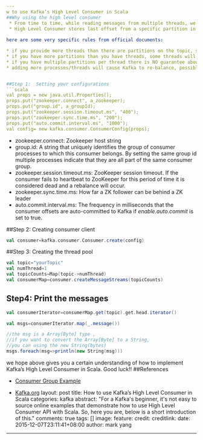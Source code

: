 ```yaml
---
w to use Kafka’s High Level Consumer in Scala
##Why using the high level consumer
 * From time to time, while reading messages from multiple threads, we want to know how those data are consumed rather than the order of data.
 * High Level Consumer stores last offset from a specific partition in ZooKeeper, it would be re-consumed the msg from the last offset.
 
here are some very specific rules from official documents:

* if you provide more threads than there are partitions on the topic, some threads will never see a message
* if you have more partitions than you have threads, some threads will receive data from multiple partitions
* if you have multiple partitions per thread there is NO guarantee about the order you receive messages, other than that within the partition the offsets will be sequential. For example, you may receive 5 messages from partition 10 and 6 from partition 11, then 5 more from partition 10 followed by 5 more from partition 10 even if partition 11 has data available.
* adding more processes/threads will cause Kafka to re-balance, possibly changing the assignment of a Partition to a Thread.


##Step 1:  Setting your configurations
```scala
val props = new java.util.Properties();
props.put("zookeeper.connect", a_zookeeper);
props.put("group.id", a_groupId);
props.put("zookeeper.session.timeout.ms", "400");
props.put("zookeeper.sync.time.ms", "200");
props.put("auto.commit.interval.ms", "1000");
val config= new kafka.consumer.ConsumerConfig(props);
```


 - zookeeper.connect: Zookeeper host string
 - group.id: 	A string that uniquely identifies the group of consumer processes to which this consumer belongs. By setting the same group id multiple processes indicate that they are all part of the same consumer group.
 - zookeeper.session.timeout.ms: ZooKeeper session timeout. If the consumer fails to heartbeat to ZooKeeper for this period of time it is considered dead and a rebalance will occur.
 - zookeeper.sync.time.ms: How far a ZK follower can be behind a ZK leader
 - auto.commit.interval.ms: The frequency in milliseconds that the consumer offsets are auto-committed to Kafka if *enable.auto.commit* is set to true.

##Step 2: Creating consumer client 
```scala
val consumer=kafka.consumer.Consumer.create(config)
```


##Step 3: Creating the thread pool
```scala
val topic="yourTopic"
val numThread=1
val topicCounts=Map(topic->numThread)
val consumerMap=consumer.createMessageStreams(topicCounts)
```
## Step4: Print the messages
```scala
val consumerIterator=consumerMap.get(topic).get.head.iterator()  

val msgs=consumerIterator.map(_.message())

//the msg is a Array[Byte] type , 
//if you want to convert the Array[Byte] to a String, 
//you can using the new String(bytes)
msgs.foreach(msg=>println(new String(msg)))
```
we hope above gives you a certain understanding of how to implement Kafka’s High Level Consumer in Scala.
Good luck!!
##References
* [Consumer Group Example](https://cwiki.apache.org/confluence/display/KAFKA/Consumer+Group+Example)

* [Kafka.org](http://kafka.apache.org/)
layout: post
title: How to use Kafka’s High Level Consumer in Scala
categories: kafka
abstract: "For a Kafka's beginner, it's not easy to source online examples that demonstrate how to use High Level Consumer API with Scala. So, here you are, below is a short introduction of this."
comments: true
tags: []
image:
  feature:
  credit: 
  creditlink: 
date: 2015-12-07T23:11:41+08:00
author: mark yang
---
```





